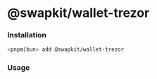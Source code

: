 # @swapkit/wallet-trezor

### **Installation**

```bash
<pnpm|bun> add @swapkit/wallet-trezor
```

### Usage
